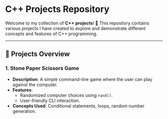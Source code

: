 # C++ Projects Repository

Welcome to my collection of **C++ projects**! 🎉 This repository contains various projects I have created to explore and demonstrate different concepts and features of
C++ programming.

---

## 🚀 Projects Overview

### 1. **Stone Paper Scissors Game**

- **Description**: A simple command-line game where the user can play against the computer.
- **Features**:
  - Randomized computer choices using `rand()`.
  - User-friendly CLI interaction.
- **Concepts Used**: Conditional statements, loops, random number generation.
